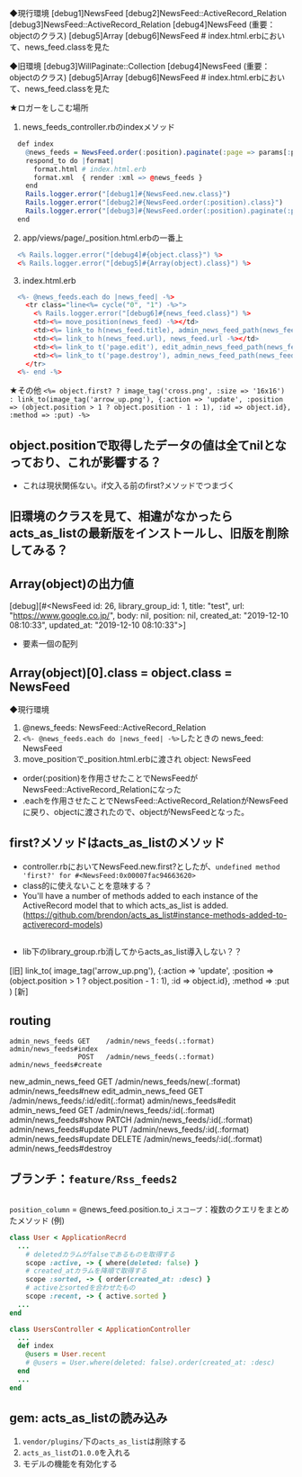 ◆現行環境
[debug1]NewsFeed
[debug2]NewsFeed::ActiveRecord_Relation
[debug3]NewsFeed::ActiveRecord_Relation
[debug4]NewsFeed (重要：objectのクラス)
[debug5]Array
[debug6]NewsFeed # index.html.erbにおいて、news_feed.classを見た

◆旧環境
[debug3]WillPaginate::Collection
[debug4]NewsFeed (重要：objectのクラス)
[debug5]Array
[debug6]NewsFeed # index.html.erbにおいて、news_feed.classを見た


★ロガーをしこむ場所
1. news_feeds_controller.rbのindexメソッド
```r
  def index
    @news_feeds = NewsFeed.order(:position).paginate(:page => params[:page])
    respond_to do |format|
      format.html # index.html.erb
      format.xml  { render :xml => @news_feeds }
    end
    Rails.logger.error("[debug1]#{NewsFeed.new.class}")
    Rails.logger.error("[debug2]#{NewsFeed.order(:position).class}")
    Rails.logger.error("[debug3]#{NewsFeed.order(:position).paginate(:page => params[:page]).class}") # @news_feeds
  end
```

2. app/views/page/_position.html.erbの一番上
```r
  <% Rails.logger.error("[debug4]#{object.class}") %>
  <% Rails.logger.error("[debug5]#{Array(object).class}") %>
```

3. index.html.erb
```r
  <%- @news_feeds.each do |news_feed| -%>
    <tr class="line<%= cycle("0", "1") -%>">
      <% Rails.logger.error("[debug6]#{news_feed.class}") %>
      <td><%= move_position(news_feed) -%></td>
      <td><%= link_to h(news_feed.title), admin_news_feed_path(news_feed) -%></td>
      <td><%= link_to h(news_feed.url), news_feed.url -%></td>
      <td><%= link_to t('page.edit'), edit_admin_news_feed_path(news_feed) -%></td>
      <td><%= link_to t('page.destroy'), admin_news_feed_path(news_feed), :confirm => t('page.are_you_sure'), :method => :delete -%></td>
    </tr>
  <%- end -%>
```

★その他
```<%= object.first? ? image_tag('cross.png', :size => '16x16') : link_to(image_tag('arrow_up.png'), {:action => 'update', :position  => (object.position > 1 ? object.position - 1 : 1), :id => object.id}, :method => :put) -%>```

## object.positionで取得したデータの値は全てnilとなっており、これが影響する？
- これは現状関係ない。if文入る前のfirst?メソッドでつまづく

## 旧環境のクラスを見て、相違がなかったらacts_as_listの最新版をインストールし、旧版を削除してみる？

## Array(object)の出力値
[debug][#<NewsFeed id: 26, library_group_id: 1, title: "test", url: "https://www.google.co.jp/", body: nil, position: nil,
created_at: "2019-12-10 08:10:33", updated_at: "2019-12-10 08:10:33">]
- 要素一個の配列

## Array(object)[0].class = object.class = NewsFeed
◆現行環境
1. @news_feeds: NewsFeed::ActiveRecord_Relation
2. ```<%- @news_feeds.each do |news_feed| -%>```したときの news_feed: NewsFeed
3. move_positionで_position.html.erbに渡され object: NewsFeed
- order(:position)を作用させたことでNewsFeedがNewsFeed::ActiveRecord_Relationになった
- .eachを作用させたことでNewsFeed::ActiveRecord_RelationがNewsFeedに戻り、objectに渡されたので、objectがNewsFeedとなった。

## first?メソッドはacts_as_listのメソッド
- controller.rbにおいてNewsFeed.new.first?としたが、`undefined method 'first?' for #<NewsFeed:0x00007fac94663620>`
- class的に使えないことを意味する？
- You'll have a number of methods added to each instance of the ActiveRecord model that to which acts_as_list is added.
  (https://github.com/brendon/acts_as_list#instance-methods-added-to-activerecord-models)


##
- lib下のlibrary_group.rb消してからacts_as_list導入しない？？

[旧]
link_to(
  image_tag('arrow_up.png'), 
  {:action => 'update', :position  => (object.position > 1 ? object.position - 1 : 1), :id => object.id},
  :method => :put
  )
[新]


## routing
    admin_news_feeds GET    /admin/news_feeds(.:format)             admin/news_feeds#index
                     POST   /admin/news_feeds(.:format)             admin/news_feeds#create
 new_admin_news_feed GET    /admin/news_feeds/new(.:format)         admin/news_feeds#new
edit_admin_news_feed GET    /admin/news_feeds/:id/edit(.:format)    admin/news_feeds#edit
     admin_news_feed GET    /admin/news_feeds/:id(.:format)         admin/news_feeds#show
                     PATCH  /admin/news_feeds/:id(.:format)         admin/news_feeds#update
                     PUT    /admin/news_feeds/:id(.:format)         admin/news_feeds#update
                     DELETE /admin/news_feeds/:id(.:format)         admin/news_feeds#destroy

## ブランチ：`feature/Rss_feeds2`

##
`position_column` = @news_feed.position.to_i
`スコープ`：複数のクエリをまとめたメソッド
(例)
```ruby
class User < ApplicationRecrd
  ...
    # deletedカラムがfalseであるものを取得する
    scope :active, -> { where(deleted: false) }
    # created_atカラムを降順で取得する
    scope :sorted, -> { order(created_at: :desc) }
    # activeとsortedを合わせたもの
    scope :recent, -> { active.sorted }
  ...
end
```

```ruby
class UsersController < ApplicationController
  ...
  def index
    @users = User.recent
    # @users = User.where(deleted: false).order(created_at: :desc)
  end
  ...
end
```


## gem: acts_as_listの読み込み
1. `vendor/plugins/`下の`acts_as_list`は削除する
2. `acts_as_list`の`1.0.0`を入れる
3. モデルの機能を有効化する

